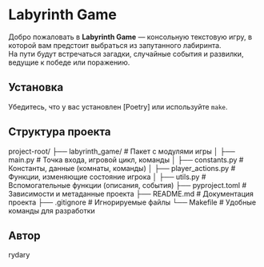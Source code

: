 # Labyrinth Game

Добро пожаловать в **Labyrinth Game** — консольную текстовую игру, в которой вам предстоит выбраться из запутанного лабиринта.  
На пути будут встречаться загадки, случайные события и развилки, ведущие к победе или поражению.  


## Установка

Убедитесь, что у вас установлен [Poetry] или используйте `make`.


## Структура проекта
project-root/
├── labyrinth_game/          # Пакет с модулями игры
│   ├── main.py              # Точка входа, игровой цикл, команды
│   ├── constants.py         # Константы, данные (комнаты, команды)
│   ├── player_actions.py    # Функции, изменяющие состояние игрока
│   ├── utils.py             # Вспомогательные функции (описания, события)
├── pyproject.toml           # Зависимости и метаданные проекта
├── README.md                # Документация проекта
├── .gitignore               # Игнорируемые файлы
└── Makefile                 # Удобные команды для разработки

## Автор
rydary

